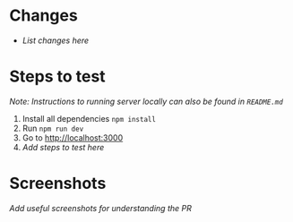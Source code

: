 # Changes

- *List changes here*

# Steps to test

*Note: Instructions to running server locally can also be found in `README.md`*

1. Install all dependencies `npm install`
1. Run `npm run dev`
1. Go to [http://localhost:3000](http://localhost:3000/)
1. *Add steps to test here*


# Screenshots

*Add useful screenshots for understanding the PR*
